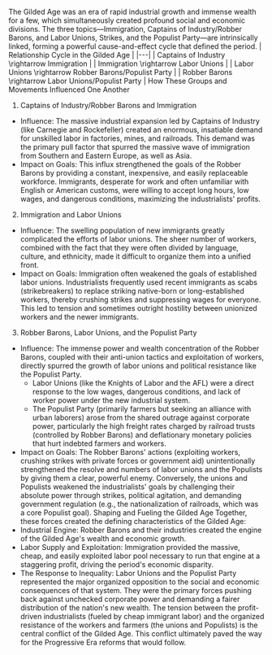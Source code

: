 The Gilded Age was an era of rapid industrial growth and immense wealth for a few, which simultaneously created profound social and economic divisions. The three topics—Immigration, Captains of Industry/Robber Barons, and Labor Unions, Strikes, and the Populist Party—are intrinsically linked, forming a powerful cause-and-effect cycle that defined the period.
| Relationship Cycle in the Gilded Age |
|---|
| Captains of Industry \rightarrow Immigration |
| Immigration \rightarrow Labor Unions |
| Labor Unions \rightarrow Robber Barons/Populist Party |
| Robber Barons \rightarrow Labor Unions/Populist Party |
How These Groups and Movements Influenced One Another
1. Captains of Industry/Robber Barons and Immigration
 * Influence: The massive industrial expansion led by Captains of Industry (like Carnegie and Rockefeller) created an enormous, insatiable demand for unskilled labor in factories, mines, and railroads. This demand was the primary pull factor that spurred the massive wave of immigration from Southern and Eastern Europe, as well as Asia.
 * Impact on Goals: This influx strengthened the goals of the Robber Barons by providing a constant, inexpensive, and easily replaceable workforce. Immigrants, desperate for work and often unfamiliar with English or American customs, were willing to accept long hours, low wages, and dangerous conditions, maximizing the industrialists' profits.
2. Immigration and Labor Unions
 * Influence: The swelling population of new immigrants greatly complicated the efforts of labor unions. The sheer number of workers, combined with the fact that they were often divided by language, culture, and ethnicity, made it difficult to organize them into a unified front.
 * Impact on Goals: Immigration often weakened the goals of established labor unions. Industrialists frequently used recent immigrants as scabs (strikebreakers) to replace striking native-born or long-established workers, thereby crushing strikes and suppressing wages for everyone. This led to tension and sometimes outright hostility between unionized workers and the newer immigrants.
3. Robber Barons, Labor Unions, and the Populist Party
 * Influence: The immense power and wealth concentration of the Robber Barons, coupled with their anti-union tactics and exploitation of workers, directly spurred the growth of labor unions and political resistance like the Populist Party.
   * Labor Unions (like the Knights of Labor and the AFL) were a direct response to the low wages, dangerous conditions, and lack of worker power under the new industrial system.
   * The Populist Party (primarily farmers but seeking an alliance with urban laborers) arose from the shared outrage against corporate power, particularly the high freight rates charged by railroad trusts (controlled by Robber Barons) and deflationary monetary policies that hurt indebted farmers and workers.
 * Impact on Goals: The Robber Barons' actions (exploiting workers, crushing strikes with private forces or government aid) unintentionally strengthened the resolve and numbers of labor unions and the Populists by giving them a clear, powerful enemy. Conversely, the unions and Populists weakened the industrialists' goals by challenging their absolute power through strikes, political agitation, and demanding government regulation (e.g., the nationalization of railroads, which was a core Populist goal).
Shaping and Fueling the Gilded Age
Together, these forces created the defining characteristics of the Gilded Age:
 * Industrial Engine: Robber Barons and their industries created the engine of the Gilded Age's wealth and economic growth.
 * Labor Supply and Exploitation: Immigration provided the massive, cheap, and easily exploited labor pool necessary to run that engine at a staggering profit, driving the period's economic disparity.
 * The Response to Inequality: Labor Unions and the Populist Party represented the major organized opposition to the social and economic consequences of that system. They were the primary forces pushing back against unchecked corporate power and demanding a fairer distribution of the nation's new wealth.
The tension between the profit-driven industrialists (fueled by cheap immigrant labor) and the organized resistance of the workers and farmers (the unions and Populists) is the central conflict of the Gilded Age. This conflict ultimately paved the way for the Progressive Era reforms that would follow.

